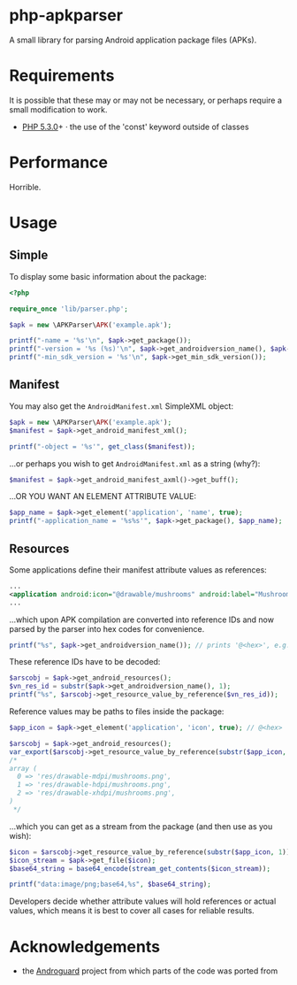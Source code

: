 # php-apkparser
A small library for parsing Android application package files (APKs).


Requirements
============
It is possible that these may or may not be necessary, or perhaps require a small modification to work.
* [PHP 5.3.0](http://php.net/releases/5_3_0.php)+ · the use of the 'const' keyword outside of classes


Performance
===========
Horrible.


Usage
=====

Simple
------
To display some basic information about the package:

```php
<?php

require_once 'lib/parser.php';

$apk = new \APKParser\APK('example.apk');

printf("-name = '%s'\n", $apk->get_package());
printf("-version = '%s (%s)'\n", $apk->get_androidversion_name(), $apk->get_androidversion_code());
printf("-min_sdk_version = '%s'\n", $apk->get_min_sdk_version());
```

Manifest
--------
You may also get the `AndroidManifest.xml` SimpleXML object:

```php
$apk = new \APKParser\APK('example.apk');
$manifest = $apk->get_android_manifest_xml();

printf("-object = '%s'", get_class($manifest));
```

...or perhaps you wish to get `AndroidManifest.xml` as a string (why?):

```php
$manifest = $apk->get_android_manifest_axml()->get_buff();
```

...OR YOU WANT AN ELEMENT ATTRIBUTE VALUE:

```php
$app_name = $apk->get_element('application', 'name', true);
printf("-application_name = '%s%s'", $apk->get_package(), $app_name);
```

Resources
---------
Some applications define their manifest attribute values as references:

```xml
...
<application android:icon="@drawable/mushrooms" android:label="Mushrooms"/>
...
```
...which upon APK compilation are converted into reference IDs and now parsed by the parser
into hex codes for convenience.

```php
printf("%s", $apk->get_androidversion_name()); // prints '@<hex>', e.g.: '@7f0b000d'
```

These reference IDs have to be decoded:

```php
$arscobj = $apk->get_android_resources();
$vn_res_id = substr($apk->get_androidversion_name(), 1);
printf("%s", $arscobj->get_resource_value_by_reference($vn_res_id));
```

Reference values may be paths to files inside the package:

```php
$app_icon = $apk->get_element('application', 'icon', true); // @<hex>

$arscobj = $apk->get_android_resources();
var_export($arscobj->get_resource_value_by_reference(substr($app_icon, 1)));
/*
array (
  0 => 'res/drawable-mdpi/mushrooms.png',
  1 => 'res/drawable-hdpi/mushrooms.png',
  2 => 'res/drawable-xhdpi/mushrooms.png',
)
 */
```

...which you can get as a stream from the package (and then use as you wish):

```php
$icon = $arscobj->get_resource_value_by_reference(substr($app_icon, 1))[0];
$icon_stream = $apk->get_file($icon);
$base64_string = base64_encode(stream_get_contents($icon_stream));

printf("data:image/png;base64,%s", $base64_string);
```

Developers decide whether attribute values will hold references or actual values,
which means it is best to cover all cases for reliable results.


Acknowledgements
================
* the [Androguard](https://code.google.com/p/androguard/) project from which parts of the code was ported from

